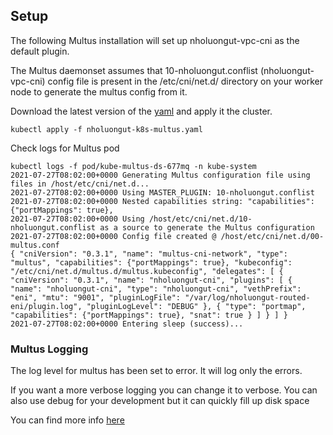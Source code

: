 ## Setup
The following Multus installation will set up nholuongut-vpc-cni as the default plugin.

The Multus daemonset assumes that 10-nholuongut.conflist (nholuongut-vpc-cni) config file is present in the /etc/cni/net.d/ directory on your worker node to generate the multus config from it. 

Download the latest version of the [yaml](../multus/) and apply it the cluster.
```
kubectl apply -f nholuongut-k8s-multus.yaml
```

Check logs for Multus pod
```
kubectl logs -f pod/kube-multus-ds-677mq -n kube-system
2021-07-27T08:02:00+0000 Generating Multus configuration file using files in /host/etc/cni/net.d...
2021-07-27T08:02:00+0000 Using MASTER_PLUGIN: 10-nholuongut.conflist
2021-07-27T08:02:00+0000 Nested capabilities string: "capabilities": {"portMappings": true},
2021-07-27T08:02:00+0000 Using /host/etc/cni/net.d/10-nholuongut.conflist as a source to generate the Multus configuration
2021-07-27T08:02:00+0000 Config file created @ /host/etc/cni/net.d/00-multus.conf
{ "cniVersion": "0.3.1", "name": "multus-cni-network", "type": "multus", "capabilities": {"portMappings": true}, "kubeconfig": "/etc/cni/net.d/multus.d/multus.kubeconfig", "delegates": [ { "cniVersion": "0.3.1", "name": "nholuongut-cni", "plugins": [ { "name": "nholuongut-cni", "type": "nholuongut-cni", "vethPrefix": "eni", "mtu": "9001", "pluginLogFile": "/var/log/nholuongut-routed-eni/plugin.log", "pluginLogLevel": "DEBUG" }, { "type": "portmap", "capabilities": {"portMappings": true}, "snat": true } ] } ] }
2021-07-27T08:02:00+0000 Entering sleep (success)...
```

### Multus Logging
The log level for multus has been set to error. It will log only the errors.

If you want a more verbose logging you can change it to verbose. You can also use debug for your development but it can quickly fill up disk space

You can find more info [here](https://github.com/k8snetworkplumbingwg/multus-cni/blob/master/docs/configuration.md#logging-level)
